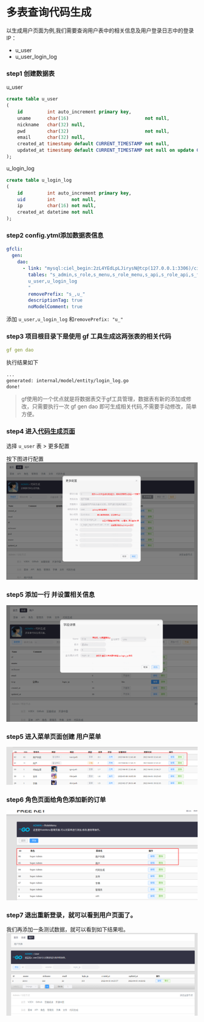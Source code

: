 # 多表查询代码生成

以生成用户页面为例,我们需要查询用户表中的相关信息及用户登录日志中的登录IP：

- u_user
- u_user_login_log

### step1 创建数据表

u_user

```sql
create table u_user
(
    id         int auto_increment primary key,
    uname      char(16)                            not null,
    nickname   char(32) null,
    pwd        char(32)                            not null,
    email      char(32) null,
    created_at timestamp default CURRENT_TIMESTAMP not null,
    updated_at timestamp default CURRENT_TIMESTAMP not null on update CURRENT_TIMESTAMP
);

```

u_login_log

```sql
create table u_login_log
(
    id         int auto_increment primary key,
    uid        int      not null,
    ip         char(16) not null,
    created_at datetime not null
);

```

### step2 config.ytml添加数据表信息

```yaml
gfcli:
  gen:
    dao:
      - link: "mysql:ciel_begin:2zL4YEdLpLJirysN@tcp(127.0.0.1:3306)/ciel_begin"
        tables: "s_admin,s_role,s_menu,s_role_menu,s_api,s_role_api,s_file,
        u_user,u_login_log
        "
        removePrefix: "s_,u_"
        descriptionTag: true
        noModelComment: true
```

添加 `u_user,u_login_log` 和`removePrefix: "u_"`

### step3 项目根目录下是使用 gf 工具生成这两张表的相关代码

```yaml
gf gen dao
```

执行结果如下

```text
...
generated: internal/model/entity/login_log.go 
done! 

```

> gf使用的一个优点就是将数据表交于gf工具管理，数据表有新的添加或修改，只需要执行一次 gf gen dao 即可生成相关代码,不需要手动修改，简单方便。

### step4 进入[代码生成页面](http://localhost:1211/gen/path)

选择 `u_user` 表 > 更多配置

按下图进行配置
![](1.png)

### step5 添加一行 并设置相关信息

![](2.png)

### step5 进入菜单页面创建 用户菜单

![](3.png)

### step6 角色页面给角色添加新的订单

![](4.png)

### step7 退出重新登录，就可以看到用户页面了。

我们再添加一条测试数据，就可以看到如下结果啦。
![](5.png)
